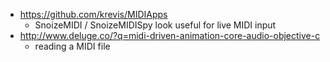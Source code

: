 - https://github.com/krevis/MIDIApps
  - SnoizeMIDI / SnoizeMIDISpy look useful for live MIDI input
- http://www.deluge.co/?q=midi-driven-animation-core-audio-objective-c
  - reading a MIDI file
    

